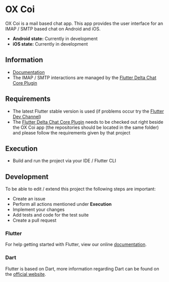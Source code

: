 # OX Coi

OX Coi is a mail based chat app. This app provides the user interface for an IMAP / SMTP based chat on Android and iOS.

- **Android state:** Currently in development
- **iOS state:** Currently in development

## Information
- [Documentation](https://github.com/open-xchange/ox-coi/wiki/Developer-Documentation)
- The IMAP / SMTP interactions are managed by the [Flutter Delta Chat Core Plugin](https://github.com/open-xchange/flutter-deltachat-core)

## Requirements
- The latest Flutter stable version is used (if problems occur try the [Flutter Dev Channel](https://github.com/flutter/flutter/wiki/Flutter-build-release-channels))
- The [Flutter Delta Chat Core Plugin](https://github.com/open-xchange/flutter-deltachat-core) needs to be checked out right beside the OX Coi app (the repositories should be located in the same folder) and please follow the requirements given by that project

## Execution
- Build and run the project via your IDE / Flutter CLI

## Development
To be able to edit / extend this project the following steps are important:

- Create an issue
- Perform all actions mentioned under **Execution**
- Implement your changes
- Add tests and code for the test suite
- Create a pull request

### Flutter 

For help getting started with Flutter, view our online [documentation](https://flutter.io/).

### Dart

Flutter is based on Dart, more information regarding Dart can be found on the [official website](https://www.dartlang.org/).
